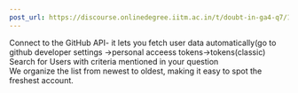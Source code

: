 ```yaml
---
post_url: https://discourse.onlinedegree.iitm.ac.in/t/doubt-in-ga4-q7/166634/4
---
```

Connect to the GitHub API- it lets you fetch user data automatically(go to github developer settings ->personal acceess tokens->tokens(classic)  
Search for Users with criteria mentioned in your question  
We organize the list from newest to oldest, making it easy to spot the freshest account.